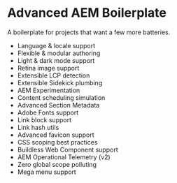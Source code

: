 # Advanced AEM Boilerplate
A boilerplate for projects that want a few more batteries.

* Language & locale support
* Flexible & modular authoring
* Light & dark mode support
* Retina image support
* Extensible LCP detection
* Extensible Sidekick plumbing
* AEM Experimentation
* Content scheduling simulation
* Advanced Section Metadata
* Adobe Fonts support
* Link block support
* Link hash utils
* Advanced favicon support
* CSS scoping best practices
* Buildless Web Component support
* AEM Operational Telemetry (v2)
* Zero global scope polluting
* Mega menu support
